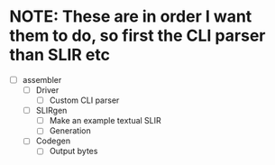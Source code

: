 # NOTE: These are in order I want them to do, so first the CLI parser than SLIR etc
- [ ] assembler
    - [ ] Driver
        - [ ] Custom CLI parser
    - [ ] SLIRgen
        - [ ] Make an example textual SLIR
        - [ ] Generation
    - [ ] Codegen
        - [ ] Output bytes